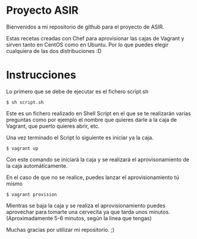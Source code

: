 # Proyecto ASIR

Bienvenidos a mi repositorio de github para el proyecto de ASIR.

Estas recetas creadas con Chef para aprovisionar las cajas de Vagrant 
y sirven tanto en CentOS como en Ubuntu.
Por lo que puedes elegir cualquiera de las dos distribuciones :D

# Instrucciones

Lo primero que se debe de ejecutar es el fichero script.sh

```
$ sh script.sh
```

Este es un fichero realizado en Shell Script en el que se te realizarán 
varias preguntas como por ejemplo el nombre que quieres darle a la caja 
de Vagrant, que puerto quieres abrir, etc.

Una vez terminado el Script lo siguiente es iniciar ya la caja.

```
$ vagrant up
```

Con este comando se iniciará la caja y se realizará el aprovisonamiento 
de la caja automáticamente.

En el caso de que no se realice, puedes lanzar el aprovisionamiento tú mismo

```
$ vagrant provision

```

Mientras se baja la caja y se realiza el aprovisionamiento puedes aprovechar 
para tomarte una cervecita ya que tarda unos minutos. (Aproximadamente 5-6 
minutos, según la linea que tengas)

Muchas gracias por utilizar mi repositorio. ;)
